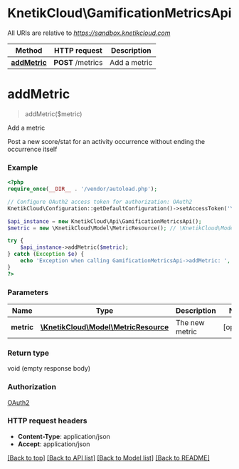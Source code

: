 # KnetikCloud\GamificationMetricsApi

All URIs are relative to *https://sandbox.knetikcloud.com*

Method | HTTP request | Description
------------- | ------------- | -------------
[**addMetric**](GamificationMetricsApi.md#addMetric) | **POST** /metrics | Add a metric


# **addMetric**
> addMetric($metric)

Add a metric

Post a new score/stat for an activity occurrence without ending the occurrence itself

### Example
```php
<?php
require_once(__DIR__ . '/vendor/autoload.php');

// Configure OAuth2 access token for authorization: OAuth2
KnetikCloud\Configuration::getDefaultConfiguration()->setAccessToken('YOUR_ACCESS_TOKEN');

$api_instance = new KnetikCloud\Api\GamificationMetricsApi();
$metric = new \KnetikCloud\Model\MetricResource(); // \KnetikCloud\Model\MetricResource | The new metric

try {
    $api_instance->addMetric($metric);
} catch (Exception $e) {
    echo 'Exception when calling GamificationMetricsApi->addMetric: ', $e->getMessage(), PHP_EOL;
}
?>
```

### Parameters

Name | Type | Description  | Notes
------------- | ------------- | ------------- | -------------
 **metric** | [**\KnetikCloud\Model\MetricResource**](../Model/MetricResource.md)| The new metric | [optional]

### Return type

void (empty response body)

### Authorization

[OAuth2](../../README.md#OAuth2)

### HTTP request headers

 - **Content-Type**: application/json
 - **Accept**: application/json

[[Back to top]](#) [[Back to API list]](../../README.md#documentation-for-api-endpoints) [[Back to Model list]](../../README.md#documentation-for-models) [[Back to README]](../../README.md)

